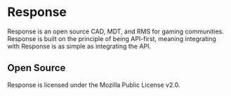 # Response

Response is an open source CAD, MDT, and RMS for gaming communities. Response is built on the principle of being API-first, meaning integrating with Response is as simple as integrating the API.

## Open Source

Response is licensed under the Mozilla Public License v2.0.
